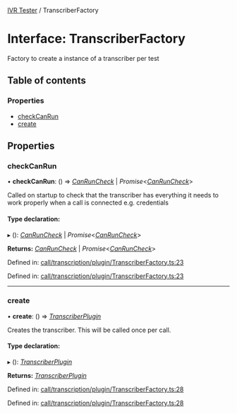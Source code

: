 [IVR Tester](../README.md) / TranscriberFactory

# Interface: TranscriberFactory

Factory to create a instance of a transcriber per test

## Table of contents

### Properties

- [checkCanRun](transcriberfactory.md#checkcanrun)
- [create](transcriberfactory.md#create)

## Properties

### checkCanRun

• **checkCanRun**: () => [*CanRunCheck*](../README.md#canruncheck) \| *Promise*<[*CanRunCheck*](../README.md#canruncheck)\>

Called on startup to check that the transcriber has
everything it needs to work properly when a call is connected
e.g. credentials

#### Type declaration:

▸ (): [*CanRunCheck*](../README.md#canruncheck) \| *Promise*<[*CanRunCheck*](../README.md#canruncheck)\>

**Returns:** [*CanRunCheck*](../README.md#canruncheck) \| *Promise*<[*CanRunCheck*](../README.md#canruncheck)\>

Defined in: [call/transcription/plugin/TranscriberFactory.ts:23](https://github.com/LuisAntezana/ivr-tester/blob/b11e440/packages/ivr-tester/src/call/transcription/plugin/TranscriberFactory.ts#L23)

Defined in: [call/transcription/plugin/TranscriberFactory.ts:23](https://github.com/LuisAntezana/ivr-tester/blob/b11e440/packages/ivr-tester/src/call/transcription/plugin/TranscriberFactory.ts#L23)

___

### create

• **create**: () => [*TranscriberPlugin*](transcriberplugin.md)

Creates the transcriber. This will be called once per call.

#### Type declaration:

▸ (): [*TranscriberPlugin*](transcriberplugin.md)

**Returns:** [*TranscriberPlugin*](transcriberplugin.md)

Defined in: [call/transcription/plugin/TranscriberFactory.ts:28](https://github.com/LuisAntezana/ivr-tester/blob/b11e440/packages/ivr-tester/src/call/transcription/plugin/TranscriberFactory.ts#L28)

Defined in: [call/transcription/plugin/TranscriberFactory.ts:28](https://github.com/LuisAntezana/ivr-tester/blob/b11e440/packages/ivr-tester/src/call/transcription/plugin/TranscriberFactory.ts#L28)
